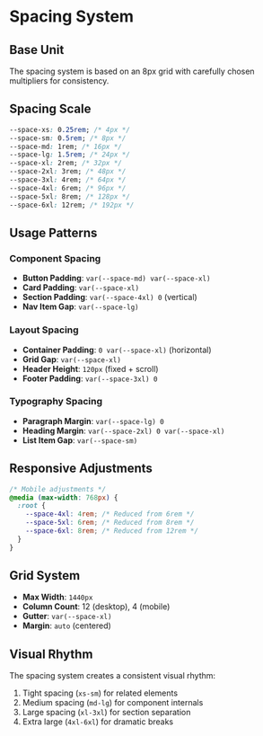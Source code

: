 # Spacing System

## Base Unit

The spacing system is based on an 8px grid with carefully chosen multipliers for consistency.

## Spacing Scale

```css
--space-xs: 0.25rem; /* 4px */
--space-sm: 0.5rem; /* 8px */
--space-md: 1rem; /* 16px */
--space-lg: 1.5rem; /* 24px */
--space-xl: 2rem; /* 32px */
--space-2xl: 3rem; /* 48px */
--space-3xl: 4rem; /* 64px */
--space-4xl: 6rem; /* 96px */
--space-5xl: 8rem; /* 128px */
--space-6xl: 12rem; /* 192px */
```

## Usage Patterns

### Component Spacing

- **Button Padding**: `var(--space-md) var(--space-xl)`
- **Card Padding**: `var(--space-xl)`
- **Section Padding**: `var(--space-4xl) 0` (vertical)
- **Nav Item Gap**: `var(--space-lg)`

### Layout Spacing

- **Container Padding**: `0 var(--space-xl)` (horizontal)
- **Grid Gap**: `var(--space-xl)`
- **Header Height**: `120px` (fixed + scroll)
- **Footer Padding**: `var(--space-3xl) 0`

### Typography Spacing

- **Paragraph Margin**: `var(--space-lg) 0`
- **Heading Margin**: `var(--space-2xl) 0 var(--space-xl)`
- **List Item Gap**: `var(--space-sm)`

## Responsive Adjustments

```css
/* Mobile adjustments */
@media (max-width: 768px) {
  :root {
    --space-4xl: 4rem; /* Reduced from 6rem */
    --space-5xl: 6rem; /* Reduced from 8rem */
    --space-6xl: 8rem; /* Reduced from 12rem */
  }
}
```

## Grid System

- **Max Width**: `1440px`
- **Column Count**: 12 (desktop), 4 (mobile)
- **Gutter**: `var(--space-xl)`
- **Margin**: `auto` (centered)

## Visual Rhythm

The spacing system creates a consistent visual rhythm:

1. Tight spacing (`xs-sm`) for related elements
2. Medium spacing (`md-lg`) for component internals
3. Large spacing (`xl-3xl`) for section separation
4. Extra large (`4xl-6xl`) for dramatic breaks
